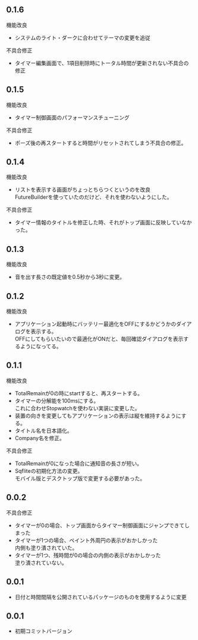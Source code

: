 ## 0.1.6
機能改良
* システムのライト・ダークに合わせてテーマの変更を追従

不具合修正
* タイマー編集画面で、1項目削除時にトータル時間が更新されない不具合の修正

## 0.1.5
機能改良
* タイマー制御画面のパフォーマンスチューニング

不具合修正
* ポーズ後の再スタートすると時間がリセットされてしまう不具合の修正。

## 0.1.4
機能改良
* リストを表示する画面がちょっとちらつくというのを改良</br>
  FutureBuilderを使っていたのだけど、それを使わないようにした。

不具合修正
* タイマー情報のタイトルを修正した時、それがトップ画面に反映していなかった。

## 0.1.3
機能改良
* 音を出す長さの既定値を0.5秒から3秒に変更。

## 0.1.2

機能改良
* アプリケーション起動時にバッテリー最適化をOFFにするかどうかのダイアログを表示する。</br>
  OFFにしてもらいたいので最適化がONだと、毎回確認ダイアログを表示するようになってる。

## 0.1.1

機能改良
* TotalRemainが0の時にstartすると、再スタートする。
* タイマーの分解能を100msにする。</br>
  これに合わせStopwatchを使わない実装に変更した。
* 装置の向きを変更してもアプリケーションの表示は縦を維持するようにする。
* タイトル名を日本語化。
* Company名を修正。

不具合修正
* TotalRemainが0になった場合に通知音の長さが短い。
* Sqfliteの初期化方法の変更。</br>
  モバイル版とデスクトップ版で変更する必要があった。

## 0.0.2

不具合修正
* タイマーが0の場合、トップ画面からタイマー制御画面にジャンプできてしまった
* タイマーが1つの場合、ペイント外周円の表示がおかしかった</br>
  内側も塗り潰されていた。
* タイマーが1つ、残時間が0の場合の内側の表示がおかしかった</br>
  塗り潰されていない。

## 0.0.1

* 日付と時間間隔を公開されているパッケージのものを使用するように変更

## 0.0.1

* 初期コミットバージョン